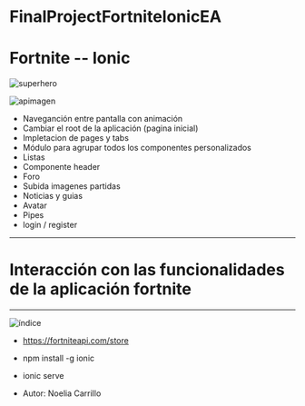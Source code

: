 # FinalProjectFortniteIonicEA



# Fortnite -- Ionic 



![superhero](https://user-images.githubusercontent.com/40467401/57461512-715b6300-7277-11e9-9d67-5658ceba3155.jpg)


![apimagen](https://user-images.githubusercontent.com/40467401/57461570-8cc66e00-7277-11e9-8c88-35db3daf9112.png)

* Naveganción entre pantalla con animación
* Cambiar el root de la aplicación (pagina inicial)
* Impletacion de pages y tabs
* Módulo para agrupar todos los componentes personalizados
* Listas
* Componente header
* Foro
* Subida imagenes partidas
* Noticias y guias
* Avatar
* Pipes
* login / register

*************************************************************************************
# Interacción con las funcionalidades de la aplicación fortnite


*************************************************************************************

![índice](https://user-images.githubusercontent.com/40467401/57461820-fe9eb780-7277-11e9-922f-9f0897b906ac.jpg)


 * https://fortniteapi.com/store 

 * npm install -g ionic

 * ionic serve
 
 * Autor: Noelia Carrillo

